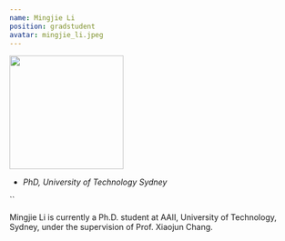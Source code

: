 ```yaml
---
name: Mingjie Li
position: gradstudent
avatar: mingjie_li.jpeg
---
```


<img width="200" src="{{site.baseurl}}/images/people/{{page.avatar}}" data-action="zoom">

- _PhD, University of Technology Sydney_<br>
<!--- _Science coach. Collaborator. Transdisciplinary optimist._-->

<i class="fa fa-envelope-o"></i> ``

Mingjie Li is currently a Ph.D. student at AAII, University of Technology, Sydney, under the supervision of Prof. Xiaojun Chang.

